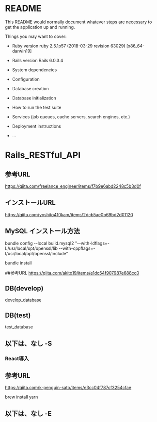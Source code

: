 # README

This README would normally document whatever steps are necessary to get the
application up and running.

Things you may want to cover:

* Ruby version
ruby 2.5.1p57 (2018-03-29 revision 63029) [x86_64-darwin19]

* Rails version
Rails 6.0.3.4

* System dependencies

* Configuration

* Database creation

* Database initialization

* How to run the test suite

* Services (job queues, cache servers, search engines, etc.)

* Deployment instructions

* ...
# Rails_RESTful_API

## 参考URL
https://qiita.com/freelance_engineer/items/f7b9e6abd2248c5b3d0f

## インストールURL
https://qiita.com/yoshito410kam/items/2dcb5ae0b69bd2d01120


## MySQL インストール方法
bundle config --local build.mysql2 "--with-ldflags=-L/usr/local/opt/openssl/lib --with-cppflags=-I/usr/local/opt/openssl/include"

bundle install

##参考URL
https://qiita.com/akito19/items/e1dc54f907987e688cc0


## DB(develop)
develop_database

## DB(test)
test_database

## 以下は、なし -S ##
### React導入
## 参考URL
https://qiita.com/k-penguin-sato/items/e3cc04f787cf3254cfae

brew install yarn
## 以下は、なし -E ##
